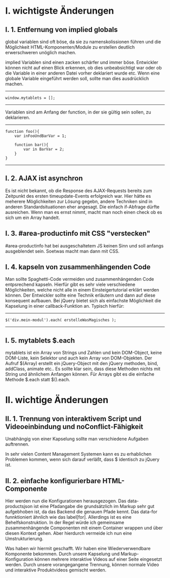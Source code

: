 I. wichtigste Änderungen
================================

I. 1. Entfernung von implied globals
------------------

global variablen sind oft böse, da sie zu namenskolissionen führen und die Möglichkeit HTML-Komponenten/Module zu erstellen deutlich erwerschweren unöglich machen.

implied Variablen sind einen zacken schärfer und immer böse. Entwickler können nicht auf einen Blick erkennen, ob dies unbeabsichtigt war oder ob die Variable in einer anderen Datei vorher deklariert wurde etc. Wenn eine globale Variable eingeführt werden soll, sollte man dies ausdrücklich machen.

---------------
	window.mytablets = [];
---------------

Variablen sind am Anfang der function, in der sie gültig sein sollen, zu deklarieren.

---------------
	function foo(){
		var inFooUndBarVar = 1;
		
		function bar(){
			var in BarVar = 2;
		}
	}
---------------



I. 2. AJAX ist asynchron
------------------

Es ist nicht bekannt, ob die Response des AJAX-Requests bereits zum Zeitpunkt des ersten timeupdate-Events erfolgreich war. Hier hätte es meherere Möglichkeiten zur Lösung gegebn, andere Techniken sind in anderen Standardsituationen eher angesagt. Die einfach if-Abfrage dürfte ausreichen. Wenn man es ernst nimmt, macht man noch einen check ob es sich um ein Array handelt.


I. 3. #area-productinfo mit CSS "verstecken"
------------------

#area-productinfo hat bei ausgeschaltetem JS keinen Sinn und soll anfangs ausgeblendet sein. Soetwas macht man dann mit CSS.


I. 4. kapseln von zusammenhängenden Code
------------------

Man sollte Spaghetti-Code vermeiden und zusammenhängenden Code entpsrechend kapseln. Hierfür gibt es sehr viele verschiedene Möglichkeiten, welche nicht alle in einem Einsteigertutorial erklärt werden können. Der Entwickler sollte eine Technik erläutern und dann auf diese konsequent aufbauen. Bei jQuery bietet sich als einfachste Möglichkeit die Kapselung in einer callback-Funktion an. Typisch hierfür:

---------------
	$('div.mein-modul').each( erstelleWasMagisches );
---------------


I. 5. mytablets $.each
------------------

mytablets ist ein Array von Strings und Zahlen und kein DOM-Object, keine DOM-Liste, kein Selektor und auch kein Array von DOM-Objekten. Der Aufruf $(Array) erstellt ein jQuery-Object mit den jQuery methoden, bind, addClass, animate etc.. Es sollte klar sein, dass diese Methoden nichts mit String und ähnlichem Anfangen können. Für Arrays gibt es die einfache Methode $.each statt $().each.

II. wichtige Änderungen
================================

II. 1. Trennung von interaktivem Script und Videoeinbindung und noConflict-Fähigkeit
------------------

Unabhängig von einer Kapselung sollte man verschiedene Aufgaben auftrennen.

In sehr vielen Content Management Systemen kann es zu erhablichen Problemen kommen, wenn sich darauf verläßt, dass $ identisch zu jQuery ist. 

II. 2. einfache konfigurierbare HTML-Componente
------------------

Hier werden nun die Konfigurationen herausgezogen. Das data-productsjson ist eine Pfadangabe die grundsätzlich im Markup sehr gut aufgebhoben ist, da das Backend die genauen Pfade kennt. Das data-for funnktioniert ähnlich wie das label[for]. Allerdings ist es eine Behelfskonstruktion. In der Regel würde ich gemeinsame zusammenhängende Componenten mit einem Container wrappen und über diesen Kontext gehen. Aber hierdurch vermeide ich nun eine Umstrukturierung.

Was haben wir hiermit geschafft. Wir haben eine Wiederverwendbare Komponente bekommen. Durch unsere Kapselung und Markup-Konfiguration können mehrere interaktive Videos auf einer Seite eingesetzt werden. Durch unsere vorangegangene Trennung, können normale Video und interaktive Produktvideos gemischt werden.
 